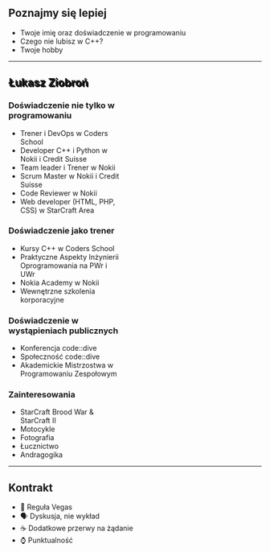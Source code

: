 ## Poznajmy się lepiej

* Twoje imię oraz doświadczenie w programowaniu
* Czego nie lubisz w C++?
* Twoje hobby

___
<!-- .slide: data-background="../img/lukasz.jpg" -->

<h2 style = "text-shadow: 2px 2px black;"> Łukasz Ziobroń </h2>
<div class="box fragment" style="width: 45%; left: 0; top: 100px;">

### Doświadczenie nie tylko w programowaniu

* Trener i DevOps w Coders School
* Developer C++ i Python w Nokii i Credit Suisse
* Team leader i Trener w Nokii
* Scrum Master w Nokii i Credit Suisse
* Code Reviewer w Nokii
* Web developer (HTML, PHP, CSS) w StarCraft Area

</div>

<div class="box fragment" style="width: 45%; right: 0; top: 100px;">

### Doświadczenie jako trener

* Kursy C++ w Coders School
* Praktyczne Aspekty Inżynierii Oprogramowania na PWr i UWr
* Nokia Academy w Nokii
* Wewnętrzne szkolenia korporacyjne

</div>

<div class="box fragment" style="width: 45%; left: 0; top: 400px;">

### Doświadczenie w wystąpieniach publicznych

* Konferencja code::dive
* Społeczność code::dive
* Akademickie Mistrzostwa w Programowaniu Zespołowym

</div>

<div class="box fragment" style="width: 45%; right: 0; top: 400px;">

### Zainteresowania

* StarCraft Brood War & StarCraft II
* Motocykle
* Fotografia
* Łucznictwo
* Andragogika

</div>

___

## Kontrakt

<ul>
    <li class = "fragment fade-in"> 🎰 Reguła Vegas </li>
    <li class = "fragment fade-in"> 🗣 Dyskusja, nie wykład </li>
    <li class = "fragment fade-in"> ☕️ Dodatkowe przerwy na żądanie </li>
    <li class = "fragment fade-in"> ⌚️ Punktualność </li>
</ul>
